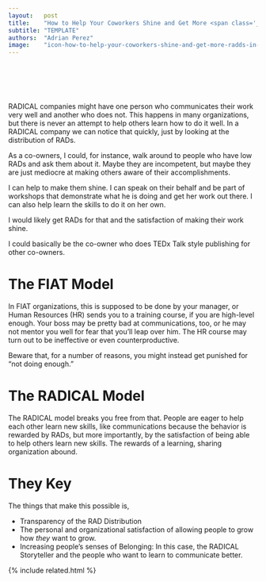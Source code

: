 ```yaml
---
layout:   post
title:    "How to Help Your Coworkers Shine and Get More <span class='_paradigm'>RAD</span>s in a Co-Owned Company"
subtitle: "TEMPLATE"
authors:  "Adrian Perez"
image:    "icon-how-to-help-your-coworkers-shine-and-get-more-radds-in-a-co-owned-company.svg"
---
```


<div style="display:none;">
 <p></p>
</div>

<h1>&nbsp;</h1>
 <p><span class='_paradigm'>RADICAL</span> companies might have one person who communicates their work very well and another who does not. This happens in many organizations, but there is never an attempt to help others learn how to do it well. In a <span class='_paradigm'>RADICAL</span> company we can notice that quickly, just by looking at the distribution of RADs.</p>
 <p>As a co-owners, I could, for instance, walk around to people who have low RADs and ask them about it. Maybe they are incompetent, but maybe they are just mediocre at making others aware of their accomplishments.</p>
 <p>I can help to make them shine. I can speak on their behalf and be part of workshops that demonstrate what he is doing and get her work out there. I can also help learn the skills to do it on her own.</p>
 <p>I would likely get <span class='_paradigm'>RAD</span>s for that and the satisfaction of making their work shine.</p>
 <p>I could basically be the co-owner who does TEDx Talk style publishing for other co-owners.</p>

<h1>The <span class='_paradigm'>FIAT</span> Model</h1>
 <p>In <span class='_paradigm'>FIAT</span> organizations, this is supposed to be done by your manager, or Human Resources (HR) sends you to a training course, if you are high-level enough. Your boss may be pretty bad at communications, too, or he may not mentor you well for fear that you&rsquo;ll leap over him. The HR course may turn out to be ineffective or even counterproductive. </p>
 <p>Beware that, for a number of reasons, you might instead get punished for &ldquo;not doing enough.&rdquo;</p>

<h1>The <span class='_paradigm'>RADICAL</span> Model</h1>
 <p>The <span class='_paradigm'>RADICAL</span> model breaks you free from that. People are eager to help each other learn new skills, like communications because the behavior is rewarded by RADs, but more importantly, by the satisfaction of being able to help others learn new skills. The rewards of a learning, sharing organization abound.</p>

<h1>They Key</h1>
 <p>The things that make this possible is,</p>
  <ul>
   <li>Transparency of the RAD Distribution</li>
   <li>The personal and organizational satisfaction of allowing people to grow how <em>they</em> want to grow.</li>
   <li>Increasing people&rsquo;s senses of <span class='_paradigm'>Belonging</span>: In this case, the <span class='_paradigm'>RADICAL</span> Storyteller and the people who want to learn to communicate better.</li>
  </ul>

{% include related.html %}
